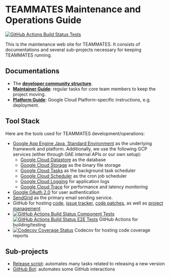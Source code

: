# TEAMMATES Maintenance and Operations Guide

[![GitHub Actions Build Status Tests](https://github.com/TEAMMATES/teammates-ops/workflows/Tests/badge.svg)](https://github.com/TEAMMATES/teammates-ops/actions)

This is the maintenance web site for TEAMMATES. It consists of documentations and several sub-projects necessary for keeping TEAMMATES running.

## Documentations

* The [**developer community structure**](community.md).
* [**Maintainer Guide**](maintainer-guide.md): regular tasks for core team members to keep the project moving.
* [**Platform Guide**](platform-guide.md): Google Cloud Platform-specific instructions, e.g. deployment.

## Tool Stack

Here are the tools used for TEAMMATES development/operations:

* [Google App Engine Java, Standard Environment](https://cloud.google.com/appengine/docs/standard/java/) as the underlying framework and platform. Additionally, we use the following GCP services (either through GAE internal APIs or our own setup):
  * [Google Cloud Datastore](https://cloud.google.com/datastore/) as the database
  * [Google Cloud Storage](https://cloud.google.com/storage) as the binary file storage
  * [Google Cloud Tasks](https://cloud.google.com/tasks/) as the background task scheduler
  * [Google Cloud Scheduler](https://cloud.google.com/scheduler/) as the cron job scheduler
  * [Google Cloud Logging](https://cloud.google.com/logging/) for application logs
  * [Google Cloud Trace](https://cloud.google.com/trace/) for performance and latency monitoring
* [Google OAuth 2.0](https://developers.google.com/identity/protocols/oauth2) for user authentication
* [SendGrid](https://sendgrid.com/) as the primary email sending service.
* GitHub for hosting [code](https://github.com/TEAMMATES/teammates), [issue tracker](https://github.com/TEAMMATES/teammates/issues), [code patches](https://github.com/TEAMMATES/teammates/pulls), as well as [project management](https://github.com/TEAMMATES/teammates/projects)
* [![GitHub Actions Build Status Component Tests](https://github.com/TEAMMATES/teammates/workflows/Component%20Tests/badge.svg)](https://github.com/TEAMMATES/teammates/actions) [![GitHub Actions Build Status E2E Tests](https://github.com/TEAMMATES/teammates/workflows/E2E%20Tests/badge.svg)](https://github.com/TEAMMATES/teammates/actions) GitHub Actions for building/testing
* [![Codecov Coverage Status](https://codecov.io/gh/TEAMMATES/teammates/branch/master/graph/badge.svg)](https://codecov.io/gh/TEAMMATES/teammates) Codecov for hosting code coverage reports

## Sub-projects

- [Release script](release-script): automates many tasks related to releasing a new version
- [GitHub Bot](github-bot): automates some GitHub interactions
